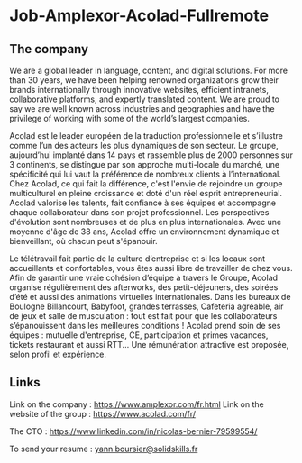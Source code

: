 # Job-Amplexor-Acolad-Fullremote

## The company
We are a global leader in language, content, and digital solutions.
For more than 30 years, we have been helping renowned organizations grow their brands internationally through innovative websites,
efficient intranets, collaborative platforms, and expertly translated content.
We are proud to say we are well known across industries and geographies and have the privilege of working with some of the world’s largest companies.

Acolad est le leader européen de la traduction professionnelle et s’illustre comme l’un des acteurs les plus dynamiques de son secteur.
Le groupe, aujourd’hui implanté dans 14 pays et rassemble plus de 2000 personnes sur 3 continents, se distingue par son approche multi-locale du marché, une spécificité qui lui vaut la préférence de nombreux clients à l’international.
Chez Acolad, ce qui fait la différence, c'est l'envie de rejoindre un groupe multiculturel en pleine croissance et doté d'un réel esprit entrepreneurial. Acolad valorise les talents, fait confiance à ses équipes et accompagne chaque collaborateur dans son projet professionnel. Les perspectives d'évolution sont nombreuses et de plus en plus internationales. Avec une moyenne d'âge de 38 ans, Acolad offre un environnement dynamique et bienveillant, où chacun peut s'épanouir.

Le télétravail fait partie de la culture d’entreprise et si les locaux sont accueillants et confortables, vous êtes aussi libre de travailler de chez vous.
Afin de garantir une vraie cohésion d’équipe à travers le Groupe, Acolad organise régulièrement des afterworks, des petit-déjeuners, des soirées d’été et aussi des animations virtuelles internationales.
Dans les bureaux de Boulogne Billancourt, Babyfoot, grandes terrasses, Cafeteria agréable, air de jeux et salle de musculation : tout est fait pour que les collaborateurs s’épanouissent dans les meilleures conditions !
Acolad prend soin de ses équipes : mutuelle d'entreprise, CE, participation et primes vacances, tickets restaurant et aussi RTT... Une rémunération attractive est proposée, selon profil et expérience.


## Links
Link on the company : https://www.amplexor.com/fr.html
Link on the website of the group : https://www.acolad.com/fr/

The CTO : https://www.linkedin.com/in/nicolas-bernier-79599554/

To send your resume : yann.boursier@solidskills.fr

